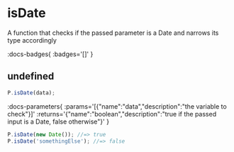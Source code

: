 # isDate

A function that checks if the passed parameter is a Date and narrows its type accordingly

:docs-badges{ :badges='[]' }


## undefined

```js [light]
P.isDate(data);
```

:docs-parameters{ :params='[{"name":"data","description":"the variable to check"}]' :returns='{"name":"boolean","description":"true if the passed input is a Date, false otherwise"}' }

```js
P.isDate(new Date()); //=> true
P.isDate('somethingElse'); //=> false
```